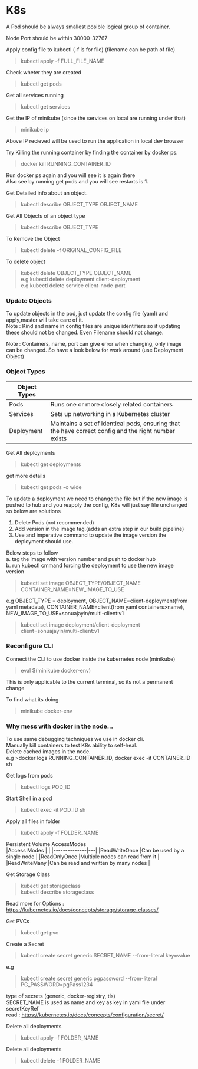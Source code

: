 # K8s  

A Pod should be always smallest posible logical group of container.  

Node Port should be within 30000-32767  

Apply config file to kubectl (-f is for file) (filename can be path of file)  
>kubectl apply -f FULL_FILE_NAME  

Check wheter they are created  
>kubectl get pods  

Get all services running  
>kubectl get services  

Get the IP of minikube (since the services on local are running under that)  
>minikube ip  

Above IP recieved will be used to run the application in local dev browser  
  

Try Killing the running container by finding the container by docker ps.  
>docker kill RUNNING_CONTAINER_ID  

Run docker ps again and you will see it is again there  
Also see by running get pods and you will see restarts is 1.  

Get Detailed info about an object.  
>kubectl describe OBJECT_TYPE OBJECT_NAME  

Get All Objects of an object type  
>kubectl describe OBJECT_TYPE  

To Remove the Object  
>kubectl delete -f ORIGINAL_CONFIG_FILE  

To delete object    
>kubectl delete OBJECT_TYPE OBJECT_NAME  
e.g kubectl delete deployment client-deployment  
e.g kubectl delete service client-node-port  

### Update Objects  
To update objects in the pod, just update the config file (yaml) and apply,master will take care of it.  
Note : Kind and name in config files are unique identifiers so if updating these should not be changed. Even Filename should not change.  

Note : Containers, name, port can give error when changing, only image can be changed. So have a look below for work around (use Deployment Object)  

### Object Types  
|Object Types|   |
|------------|---|
|Pods        |Runs one or more closely related containers|
|Services    |Sets up networking in a Kubernetes cluster |
|Deployment  |Maintains a set of identical pods, ensuring that the have correct config and the right number exists   |  

Get All deployments  
>kubectl get deployments  

get more details  
>kubectl get pods -o wide  

To update a deployment we need to change the file but if the new image is pushed to hub and you reapply the config, K8s will just say file unchanged so below are solutions  
1. Delete Pods (not recommended)  
2. Add version in the image tag.(adds an extra step in our build pipeline)  
3. Use and imperative command to update the image version the deployment should use.  

Below steps to follow  
    a. tag the image with version number and push to docker hub  
    b. run kubectl cmmand forcing the deployment to use the new image version  
>kubectl set image OBJECT_TYPE/OBJECT_NAME CONTAINER_NAME=NEW_IMAGE_TO_USE  

e.g OBJECT_TYPE = deployment, OBJECT_NAME=client-deployment(from yaml metadata), CONTAINER_NAME=client(from yaml containers>name), NEW_IMAGE_TO_USE=sonuajayin/multi-client:v1  

>kubectl set image deployment/client-deployment client=sonuajayin/multi-client:v1  

### Reconfigure CLI  
Connect the CLI to use docker inside the kubernetes node (minikube)  
>eval $(minikube docker-env)  

This is only applicable to the current terminal, so its not a permanent change  

To find what its doing  
>minikube docker-env  

### Why mess with docker in the node...  
To use same debugging techniques we use in docker cli.  
Manually kill containers to test K8s ability to self-heal.  
Delete cached images in the node.  
e.g >docker logs RUNNING_CONTAINER_ID, docker exec -it CONTAINER_ID sh  

Get logs from pods 
>kubectl logs POD_ID  

Start Shell in a pod  
>kubectl exec -it POD_ID sh  

Apply all files in folder  
>kubectl apply -f FOLDER_NAME  

Persistent Volume AccessModes  
|Access Modes  |   |
|--------------|---|
|ReadWriteOnce |Can be used by a single node |
|ReadOnlyOnce  |Multiple nodes can read from it |
|ReadWriteMany |Can be read and written by many nodes   |  

Get Storage Class  
>kubectl get storageclass  
>kubectl describe storageclass  

Read more for Options : https://kubernetes.io/docs/concepts/storage/storage-classes/  

Get PVCs  
>kubectl get pvc  

Create a Secret  
>kubectl create secret generic SECRET_NAME --from-literal  key=value  

e.g  
>kubectl create secret generic pgpassword --from-literal  PG_PASSWORD=pgPass1234

type of secrets (generic, docker-registry, tls)  
SECRET_NAME is used as name and key as key in yaml file under secretKeyRef   
read : https://kubernetes.io/docs/concepts/configuration/secret/  

Delete all deployments  
>kubectl apply -f FOLDER_NAME  

Delete all deployments  
>kubectl delete -f FOLDER_NAME  



